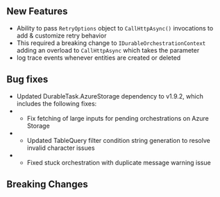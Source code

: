 ## New Features
* Ability to pass `RetryOptions` object to `CallHttpAsync()` invocations to add & customize retry behavior
* This required a breaking change to `IDurableOrchestrationContext` adding an overload to `CallHttpAsync` which takes the parameter
* log trace events whenever entities are created or deleted

## Bug fixes
* Updated DurableTask.AzureStorage dependency to v1.9.2, which includes the following fixes:
* * Fix fetching of large inputs for pending orchestrations on Azure Storage
* * Updated TableQuery filter condition string generation to resolve invalid character issues
* * Fixed stuck orchestration with duplicate message warning issue

## Breaking Changes
